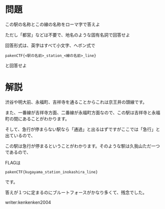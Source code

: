 # 問題

この駅の名称とこの線の名称をローマ字で答えよ

ただし「都営」などは不要で、地名のような固有名詞で回答せよ

回答形式は、英字はすべて小文字、ヘボン式で

```pakenCTF{<駅の名前>_station_<線の名前>_line}```

と回答せよ

# 解説

渋谷や明大前、永福町、吉祥寺を通ることからこれは京王井の頭線です。

また、一番線が吉祥寺方面、二番線が永福町方面なので、この駅は吉祥寺と永福町の間にあることがわかります。

そして、急行が停まらない駅なら「通過」と出るはずですがここでは「急行」と出ているので、

この駅は急行が停まるということがわかります。そのような駅は久我山ただ一つであるので、

FLAGは

```pakenCTF{kugayama_station_inokashira_line}```

です。

答えが１つに定まるのにブルートフォースがかなり多くて、残念でした。

writer:kenkenken2004
